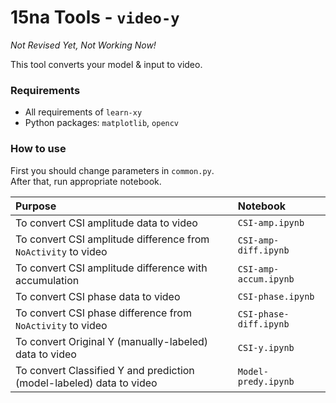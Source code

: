 # 15na Tools - `video-y`

<em>Not Revised Yet, Not Working Now!</em>

This tool converts your model & input to video.

### Requirements

-   All requirements of `learn-xy`
-   Python packages: `matplotlib`, `opencv`

### How to use

First you should change parameters in `common.py`.\
After that, run appropriate notebook.

|Purpose|Notebook|
|:------|:-------|
|To convert CSI amplitude data to video|`CSI-amp.ipynb`|
|To convert CSI amplitude difference from `NoActivity` to video|`CSI-amp-diff.ipynb`|
|To convert CSI amplitude difference with accumulation|`CSI-amp-accum.ipynb`|
|To convert CSI phase data to video|`CSI-phase.ipynb`|
|To convert CSI phase difference from `NoActivity` to video|`CSI-phase-diff.ipynb`|
|To convert Original Y (manually-labeled) data to video|`CSI-y.ipynb`|
|To convert Classified Y and prediction (model-labeled) data to video|`Model-predy.ipynb`|
